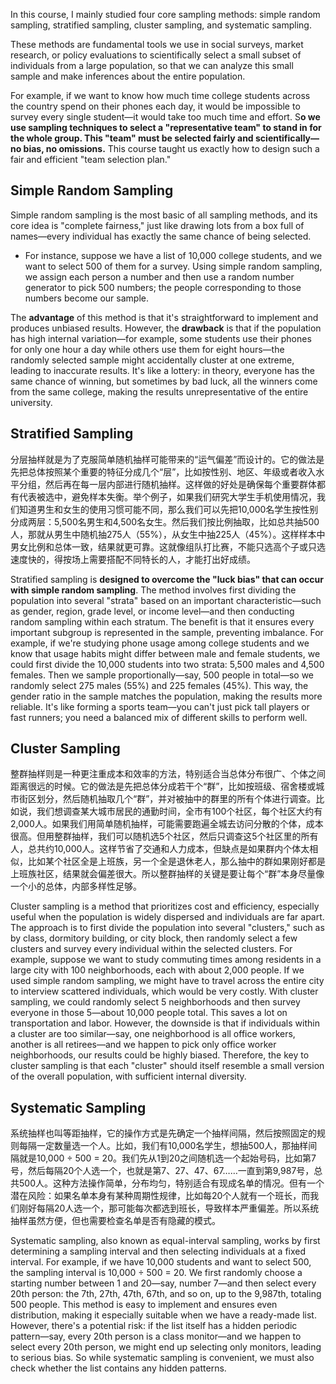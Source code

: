 In this course, I mainly studied four core sampling methods: simple random sampling, stratified sampling, cluster sampling, and systematic sampling. 

These methods are fundamental tools we use in social surveys, market research, or policy evaluations to scientifically select a small subset of individuals from a large population, so that we can analyze this small sample and make inferences about the entire population. 

For example, if we want to know how much time college students across the country spend on their phones each day, it would be impossible to survey every single student—it would take too much time and effort. S**o we use sampling techniques to select a "representative team" to stand in for the whole group. This "team" must be selected fairly and scientifically—no bias, no omissions.** This course taught us exactly how to design such a fair and efficient "team selection plan."

## Simple Random Sampling

Simple random sampling is the most basic of all sampling methods, and its core idea is "complete fairness," just like drawing lots from a box full of names—every individual has exactly the same chance of being selected. 

- For instance, suppose we have a list of 10,000 college students, and we want to select 500 of them for a survey. Using simple random sampling, we assign each person a number and then use a random number generator to pick 500 numbers; the people corresponding to those numbers become our sample. 

The **advantage** of this method is that it's straightforward to implement and produces unbiased results. However, the **drawback** is that if the population has high internal variation—for example, some students use their phones for only one hour a day while others use them for eight hours—the randomly selected sample might accidentally cluster at one extreme, leading to inaccurate results. It's like a lottery: in theory, everyone has the same chance of winning, but sometimes by bad luck, all the winners come from the same college, making the results unrepresentative of the entire university.

## Stratified Sampling

分层抽样就是为了克服简单随机抽样可能带来的“运气偏差”而设计的。它的做法是先把总体按照某个重要的特征分成几个“层”，比如按性别、地区、年级或者收入水平分组，然后再在每一层内部进行随机抽样。这样做的好处是确保每个重要群体都有代表被选中，避免样本失衡。举个例子，如果我们研究大学生手机使用情况，我们知道男生和女生的使用习惯可能不同，那么我们可以先把10,000名学生按性别分成两层：5,500名男生和4,500名女生。然后我们按比例抽取，比如总共抽500人，那就从男生中随机抽275人（55%），从女生中抽225人（45%）。这样样本中男女比例和总体一致，结果就更可靠。这就像组队打比赛，不能只选高个子或只选速度快的，得按场上需要搭配不同特长的人，才能打出好成绩。

Stratified sampling is **designed to overcome the "luck bias" that can occur with simple random sampling**. The method involves first dividing the population into several "strata" based on an important characteristic—such as gender, region, grade level, or income level—and then conducting random sampling within each stratum. The benefit is that it ensures every important subgroup is represented in the sample, preventing imbalance. For example, if we're studying phone usage among college students and we know that usage habits might differ between male and female students, we could first divide the 10,000 students into two strata: 5,500 males and 4,500 females. Then we sample proportionally—say, 500 people in total—so we randomly select 275 males (55%) and 225 females (45%). This way, the gender ratio in the sample matches the population, making the results more reliable. It's like forming a sports team—you can't just pick tall players or fast runners; you need a balanced mix of different skills to perform well.

## Cluster Sampling

整群抽样则是一种更注重成本和效率的方法，特别适合当总体分布很广、个体之间距离很远的时候。它的做法是先把总体分成若干个“群”，比如按班级、宿舍楼或城市街区划分，然后随机抽取几个“群”，并对被抽中的群里的所有个体进行调查。比如说，我们想调查某大城市居民的通勤时间，全市有100个社区，每个社区大约有2,000人。如果我们用简单随机抽样，可能需要跑遍全城去访问分散的个体，成本很高。但用整群抽样，我们可以随机选5个社区，然后只调查这5个社区里的所有人，总共约10,000人。这样节省了交通和人力成本，但缺点是如果群内个体太相似，比如某个社区全是上班族，另一个全是退休老人，那么抽中的群如果刚好都是上班族社区，结果就会偏差很大。所以整群抽样的关键是要让每个“群”本身尽量像一个小的总体，内部多样性足够。

Cluster sampling is a method that prioritizes cost and efficiency, especially useful when the population is widely dispersed and individuals are far apart. The approach is to first divide the population into several "clusters," such as by class, dormitory building, or city block, then randomly select a few clusters and survey every individual within the selected clusters. For example, suppose we want to study commuting times among residents in a large city with 100 neighborhoods, each with about 2,000 people. If we used simple random sampling, we might have to travel across the entire city to interview scattered individuals, which would be very costly. With cluster sampling, we could randomly select 5 neighborhoods and then survey everyone in those 5—about 10,000 people total. This saves a lot on transportation and labor. However, the downside is that if individuals within a cluster are too similar—say, one neighborhood is all office workers, another is all retirees—and we happen to pick only office worker neighborhoods, our results could be highly biased. Therefore, the key to cluster sampling is that each "cluster" should itself resemble a small version of the overall population, with sufficient internal diversity.

## Systematic Sampling

系统抽样也叫等距抽样，它的操作方式是先确定一个抽样间隔，然后按照固定的规则每隔一定数量选一个人。比如，我们有10,000名学生，想抽500人，那抽样间隔就是10,000 ÷ 500 = 20。我们先从1到20之间随机选一个起始号码，比如第7号，然后每隔20个人选一个，也就是第7、27、47、67……一直到第9,987号，总共500人。这种方法操作简单，分布均匀，特别适合有现成名单的情况。但有一个潜在风险：如果名单本身有某种周期性规律，比如每20个人就有一个班长，而我们刚好每隔20人选一个，那可能每次都选到班长，导致样本严重偏差。所以系统抽样虽然方便，但也需要检查名单是否有隐藏的模式。

Systematic sampling, also known as equal-interval sampling, works by first determining a sampling interval and then selecting individuals at a fixed interval. For example, if we have 10,000 students and want to select 500, the sampling interval is 10,000 ÷ 500 = 20. We first randomly choose a starting number between 1 and 20—say, number 7—and then select every 20th person: the 7th, 27th, 47th, 67th, and so on, up to the 9,987th, totaling 500 people. This method is easy to implement and ensures even distribution, making it especially suitable when we have a ready-made list. However, there's a potential risk: if the list itself has a hidden periodic pattern—say, every 20th person is a class monitor—and we happen to select every 20th person, we might end up selecting only monitors, leading to serious bias. So while systematic sampling is convenient, we must also check whether the list contains any hidden patterns.